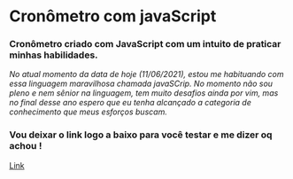 # Cronômetro com javaScript

### Cronômetro criado com JavaScript com um intuito de  praticar minhas habilidades.

_No atual momento da data de hoje (11/06/2021), estou me habituando  com essa linguagem maravilhosa chamada javaSCrip. No momento não sou pleno e nem sênior  na linguagem,  tem muito desafios ainda por vim, mas no final desse ano espero que eu tenha alcançado a categoria de conhecimento que meus esforços buscam._


### Vou deixar o link logo a baixo para você testar  e me dizer oq achou !
[Link](https://wellingtonoficial.github.io/Cronometro-com-JS/)

